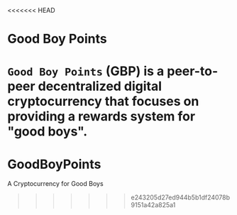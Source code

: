 <<<<<<< HEAD
# Good Boy Points
`Good Boy Points` (GBP) is a peer-to-peer decentralized digital 
cryptocurrency that 
focuses on providing a rewards system for "good boys".
=======
# GoodBoyPoints
A Cryptocurrency for Good Boys
>>>>>>> e243205d27ed944b5b1df24078b9151a42a825a1
